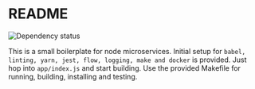 # README

![Dependency status](https://david-dm.org/thiemok/node-microservice-boilerplate.svg)

This is a small boilerplate for node microservices.
Initial setup for `babel, linting, yarn, jest, flow, logging, make and docker` is provided.
Just hop into `app/index.js` and start building.
Use the provided Makefile for running, building, installing and testing.
